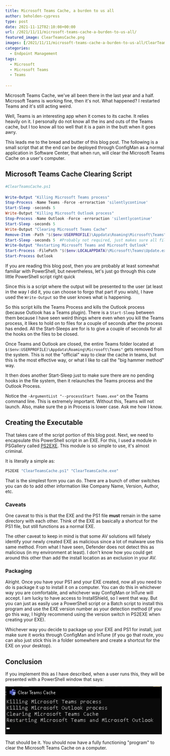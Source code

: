 ```yaml
---
title: Microsoft Teams Cache, a burden to us all
author: beholden-cypress
type: post
date: 2021-11-12T02:10:08+00:00
url: /2021/11/11/microsoft-teams-cache-a-burden-to-us-all/
featured_image: ClearTeamsCache.png
images: [/2021/11/11/microsoft-teams-cache-a-burden-to-us-all/ClearTeamsCache.png]
categories:
  - Endpoint Management
tags:
  - Microsoft
  - Microsoft Teams
  - Teams

---
```


Microsoft Teams Cache, we've all been there in the last year and a half. Microsoft Teams is working fine, then it's not. What happened? I restarted Teams and it's still acting weird.

Well, Teams is an interesting app when it comes to its cache. It relies heavily on it. I personally do not know all the ins and outs of the Teams cache, but I too know all too well that it is a pain in the butt when it goes awry.

This leads me to the bread and butter of this blog post. The following is a small script that at the end can be deployed through ConfigMan as a normal application in Software Center, that when run, will clear the Microsoft Teams Cache on a user's computer.

## Microsoft Teams Cache Clearing Script

```powershell
#ClearTeamsCache.ps1

Write-Output "Killing Microsoft Teams process"
Stop-Process -Name Teams -Force -erroraction 'silentlycontinue'
Start-Sleep -seconds 5
Write-Output "Killing Microsoft Outlook process"
Stop-Process -Name Outlook -Force -erroraction 'silentlycontinue'
Start-Sleep -seconds 5
Write-Output "Clearing Microsoft Teams Cache"
Remove-Item -Path "$($env:USERPROFILE)\Appdata\Roaming\Microsoft\Teams" -Recurse -Force
Start-Sleep -seconds 5  #Probably not required, just makes sure all files are deleted before relaunching Teams and Outlook.
Write-Output "Restarting Microsoft Teams and Microsoft Outlook"
Start-Process -FilePath "$($env:LOCALAPPDATA)\Microsoft\Teams\Update.exe" -ArgumentList "--processStart Teams.exe"
Start-Process Outlook

```

If you are reading this blog post, then you are probably at least somewhat familiar with PowerShell, but nevertheless, let's just go through this cute little PowerShell script right quick

Since this is a script where the output will be presented to the user (at least in the way I did it, you can choose to forgo that part if you wish), I have used the `Write-Output` so the user knows what is happening.

So this script kills the Teams Process and kills the Outlook process (because Outlook has a Teams plugin). There is a `Start-Sleep` between them because I have seen weird things where even when you kill the Teams process, it likes to hold on to files for a couple of seconds after the process has ended. All the Start-Sleeps are for is to give a couple of seconds for all the hooks on the files to be closed.

Once Teams and Outlook are closed, the entire Teams folder located at `$($env:USERPROFILE)\Appdata\Roaming\Microsoft\Teams"` gets removed from the system. This is not the "official" way to clear the cache in teams, but this is the most effective way, or what I like to call the "big hammer method" way.

It then does another Start-Sleep just to make sure there are no pending hooks in the file system, then it relaunches the Teams process and the Outlook Process.

Notice the `-ArgumentList "--processStart Teams.exe"` on the Teams command line. This is extremely important. Without this, Teams will not launch. Also, make sure the p in Process is lower case. Ask me how I know.

## Creating the Executable

That takes care of the script portion of this blog post. Next, we need to encapsulate this PowerShell script in an EXE. For this, I used a module in PSGallery called [PS2EXE](https://www.powershellgallery.com/packages/ps2exe/1.0.4). This module is so simple to use, it's almost criminal.

It is literally a simple as:

```powershell
PS2EXE "ClearTeamsCache.ps1" "ClearTeamsCache.exe"
```

That is the simplest form you can do. There are a bunch of other switches you can do to add other information like Company Name, Version, Author, etc.

### Caveats

One caveat to this is that the EXE and the PS1 file **must** remain in the same directory with each other. Think of the EXE as basically a shortcut for the PS1 file, but still functions as a normal EXE.

The other caveat to keep in mind is that some AV solutions will falsely identify your newly created EXE as malicious since a lot of malware use this same method. From what I have seen, Defender does not detect this as malicious (in my environment at least). I don't know how you could get around this other than add the install location as an exclusion in your AV.

### Packaging

Alright. Once you have your PS1 and your EXE created, now all you need to do is package it up to install it on a computer. You can do this in whichever way you are comfortable, and whichever way ConfigMan or InTune will accept. I am lucky to have access to InstallShield, so I went that way. But you can just as easily use a PowerShell script or a Batch script to install this program and use the EXE version number as your detection method (if you go this way, I highly recommend using the version switch in PS2EXE when creating your EXE).

Whichever way you decide to package up your EXE and PS1 for install, just make sure it works through ConfigMan and InTune (if you go that route, you can also just stick this in a folder somewhere and create a shortcut for the EXE on your desktop).

## Conclusion

If you implement this as I have described, when a user runs this, they will be presented with a PowerShell window that says:

![Clear Teams Cache results window](ClearTeamsCache.png "Clear Teams Cache results window")

<!--And here is the Icon I made for my application if you want it. You can also make your own fairly easily if you wish.

-- ![ClearTeamsCacheIcon](ClearTeamsCacheIcon.ico)
-->

That should be it. You should now have a fully functioning "program" to clear the Microsoft Teams Cache on a computer.

